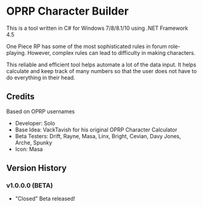 # OPRP Character Builder

This is a tool written in C# for Windows 7/8/8.1/10 using .NET Framework 4.5

One Piece RP has some of the most sophisticated rules in forum role-playing. However, complex rules can lead to difficulty in making characters. 

This reliable and efficient tool helps automate a lot of the data input. It helps calculate and keep track of many numbers so that the user does not have to do everything in their head. 

Credits
-------

Based on OPRP usernames

* Developer: Solo
* Base Idea: VackTavish for his original OPRP Character Calculator
* Beta Testers: Drift, Rayne, Masa, Linx, Bright, Cevian, Davy Jones, Arche, Spunky
* Icon: Masa

Version History
---------------

### v1.0.0.0 (BETA)

* "Closed" Beta released!